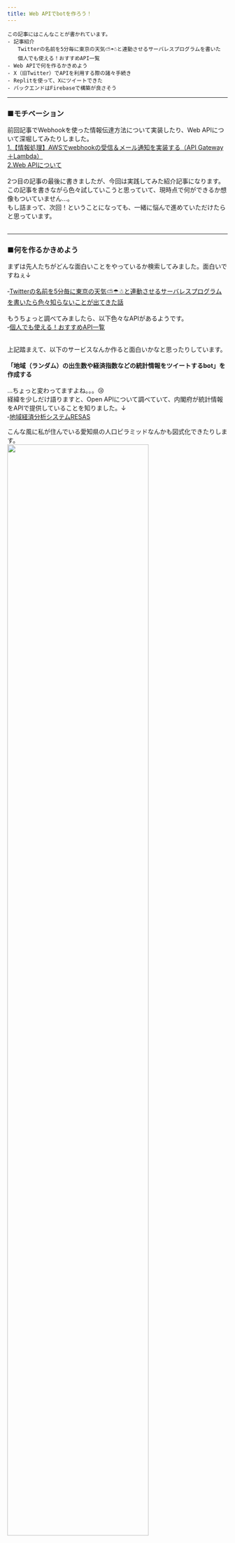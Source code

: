 ```yaml
---
title: Web APIでbotを作ろう！
---
```

<script async src="https://pagead2.googlesyndication.com/pagead/js/adsbygoogle.js?client=ca-pub-2844921131740253"
     crossorigin="anonymous"></script>
<!-- Global site tag (gtag.js) - Google Analytics -->
<script async src="https://www.googletagmanager.com/gtag/js?id=G-H1234VX5NE"></script>
<script>
  window.dataLayer = window.dataLayer || [];
  function gtag(){dataLayer.push(arguments);}
  gtag('js', new Date());

  gtag('config', 'G-H1234VX5NE');
</script>



```
この記事にはこんなことが書かれています。
- 記事紹介
　　Twitterの名前を5分毎に東京の天気⛅☂☃と連動させるサーバレスプログラムを書いた
　　個人でも使える！おすすめAPI一覧
- Web APIで何を作るかきめよう
- X（旧Twitter）でAPIを利用する際の諸々手続き
- Replitを使って、Xにツイートできた
- バックエンドはFirebaseで構築が良さそう
```

----
### ■モチベーション <br>

前回記事でWebhookを使った情報伝達方法について実装したり、Web APIについて深堀してみたりしました。 <br>
[1.【情報処理】AWSでwebhookの受信＆メール通知を実装する（API Gateway＋Lambda）](https://kissshot-skup.github.io/webpage/webhook/)<br>
[2.Web APIについて](https://kissshot-skup.github.io/webpage/webapi/)<br>
<br>
2つ目の記事の最後に書きましたが、今回は実践してみた紹介記事になります。<br>
この記事を書きながら色々試していこうと思っていて、現時点で何ができるか想像もついていません…。<br>
もし詰まって、次回！ということになっても、一緒に悩んで進めていただけたらと思っています。<br><br>

----
### ■何を作るかきめよう<br>
まずは先人たちがどんな面白いことをやっているか検索してみました。面白いですねぇ↓ <br><br>
‐[Twitterの名前を5分毎に東京の天気⛅☂☃と連動させるサーバレスプログラムを書いたら色々知らないことが出てきた話](https://qiita.com/issei_y/items/ab641746be2704db98be)<br><br>
もうちょっと調べてみましたら、以下色々なAPIがあるようです。<br>
‐[個人でも使える！おすすめAPI一覧](https://qiita.com/mikan3rd/items/ba4737023f08bb2ca161)<br><br>

上記踏まえて、以下のサービスなんか作ると面白いかなと思ったりしています。<br><br>
**「地域（ランダム）の出生数や経済指数などの統計情報をツイートするbot」を作成する**<br><br>
…ちょっと変わってますよね。。。😢<br>
経緯を少しだけ語りますと、Open APIについて調べていて、内閣府が統計情報をAPIで提供していることを知りました。↓<br>
‐[地域経済分析システムRESAS](https://resas.go.jp/#/13/13101)<br>

こんな風に私が住んでいる愛知県の人口ピラミッドなんかも図式化できたりします。<br>
<img src="../images/jinkou.png" width="80%"><br>

<br>

**…なんかここ20年くらい女性より男性の人口が多いんだな！？** <br>とか、何となく面白いものが見えてこないでしょうか。<br>

個人的な話をすると、最近祖父が亡くなったり、子供が生まれたりと人生の始まりと終わりについて考える機会が多くて、<br><br>
**「命は限りあるものだから今日はちょっとでも頑張ろう」とか<br>「生まれてくる子供たちのためにできることなんだろうか」とか<br>を少しでも考える機会**<br>
になればなぁと思った次第です<br>
<br>
本当は、昨日の出生者数とか出したかったんですが<br>
昨日今日の出来事をAPIで提供してくれるシステムはなさそう…？でした。
<br><br>
安直な考えでは、<br>
難易度的にも「ある内容を引っ張ってきて自動ツイートする」ことは丁度よいかなと推測しているのと、<br>
誰かがやった内容そのままではなくてちょっと捻りたかったというのもあり、一旦このテーマで進めてみることにします。<br>


----
### ■X（旧Twitter）でAPIを利用する際の諸々手続き<br>
XのAPI利用は、公式の許可がいるようです。以下サイトから申請をします。<br>
‐[X開発者プラットフォーム > Twitter API](https://developer.twitter.com/en/docs/twitter-api/getting-started/about-twitter-api)
<br>
以下のとおり有料枠もありますが、今回の利用用途にはオーバースペック、かつ、勉強のためなので基本は無料で構成したいと思います。<br>
<br>
<img src="../images/twitterapi.png" width="80%"><br>
手順は以下のとおりです。<br>
<br>

**1.開発者アカウントに登録する。**<br>
API利用の目的などを記入する必要があります。もちろん英語です…翻訳機と照らしながら確からしい英語で利用目的を記入しました。<br>
無料枠の申請なので、記入後すぐに（クレカ登録などなく）ダッシュボードにアクセス可能になりました。<br>
<br>
ダッシュボードは以下のような感じです。ツイート数のUsageがわかるようになっていそうです。<br>
色々と英語読み飛ばしてポチポチしていたので、間違って有料版に登録してないか不安になりましたが、“Free”の表記があり、ちょっと安心しました。<br>

<img src="../images/twitterdev.png" width="80%"><br>
<br>
サンプルアプリも提供されているようです。参考になりそう<br>
<br>
[公式：Twitter サンプルアプリ（@TwitterDev）](https://github.com/twitterdev)
<br>
<br>

**2.Xのbotを使うための設定をしていく**<br>
こちらの記事が非常にわかりやすかったです。「botを動かせるようにしていく」というところを進めていきます。<br>
‐[Twitter api freeでpythonを利用してbot（ボット）を作る](https://qiita.com/nekocat777/items/965a85195c4c7438e2be)
各種情報はローカルにメモして完了しました。<br>
<br>

**3.ツイートできるかのテストをする**<br>
上記2.で示した参考サイトに従ってテストしてみます。<br>
Replitという環境は初めて使いましたが、すぐコーディングできて初学者には嬉しいですね！<br>
<br>
ちなみに、Githubでアカウント連携してみましたが、Githubと連携した場合は1ヶ月Proモードで試用できるようです。<br>
freeで使いたかったのですが以下のようにProとなっていて焦りました…。<br>

<img src="../images/replit.png" width="80%"><br><br>
上記2.のとおりアクセスキーの設定をしたあと、コードを拝借して実行してみました。<br>
以下エラーが。<br>

```
Traceback (most recent call last):
  File "/home/runner/twitter-bot/main.py", line 8, in <module>
    ACCESS_SECRET = os.environ['ACCESS_SECRET']
  File "/nix/store/xf54733x4chbawkh1qvy9i1i4mlscy1c-python3-3.10.11/lib/python3.10/os.py", line 680, in __getitem__
    raise KeyError(key) from None
KeyError: 'ACCESS_SECRET'
```
サンプルコードの引数が“ACCESS_SECRET”ではなく、“ACCESS_TOKEN_SECRET”が正しそうですね。<br>
以下修正して再実行！<br>
<img src="../images/boterror.png" width="80%"><br><br>
で、できたー！！！
<br>
<img src="../images/bot.png" width="80%"><br><br>

ここまでで
**“外部からXのAPIを叩いて、ツイートする"**はできることを確認できました。<br>
一個ずつ見ていかないとどこがおかしいのか分からなくなるので、一歩一歩行きたいと思います<br>
<br>
さて、上記見真似でアクセストークンとやらを設定していましたが、これらがなにか気になりませんか？<br>
次章にまとめておきます。<br>
<br>

＜追記：あとから知ったことを参考までに＞<br>
*コードで試用している「tweepy」はメンテナンスされなくなったようなので、使用するのを避けた方が良いという記事を見つけました。<br>
‐[PythonでTwitter](https://qiita.com/yasudaak/items/dbd0667e7658f09714f5)
<br>
*上記記事で、Twitter apiの利用目的は300 words 以上で使用目的を記載とあります。
私はそんなに書かなかったと思います。後から気づきました。<br>
偶然にもフォーマットは同じ感じで書いていますので、意味合いは伝わるとは信じていますが、もし文字数の条件が満たされないとして後から取り消しされることもあるかもしれません、できるだけ詳しく書いた方がよいということです。<br>

----
### ■認証の仕組みについて<br>
認証の仕組みについては、以下記事を参照。<br>
‐[一番分かりやすい OAuth の説明](https://qiita.com/TakahikoKawasaki/items/e37caf50776e00e733be)<br>
‐[APIキー取得を解説！キーの役割・アクセストークンとの違いも](https://camp.trainocate.co.jp/magazine/howto-api-key/)
<br><br>
まとめると、<br>

**API キーは、APIにアクセスするための情報で、主に「誰がそのAPIを使用しているかを特定する」もの**<br>
**API シークレットキーは、APIにアクセスする際に使用するパスワードのような情報**<br>
<br>

**アクセストークンは、ユーザがAPIを利用する際に発行されるキーで、ユーザー・端末の数だけアクセストークンが発行されるもの。ユーザ確認のための情報**<br>
**APIキーは不変な情報で、アクセストークンはクライアントとサーバ間の通信で利用するもの**<br>

アクセストークンについては、上記参照URLの1個めの図がわかりやすいですね。<br>


----
### ■バックエンドを実装してみるか<br>
上記で紹介したbotを常時稼働させるためにはサーバ立ち上げがいるが、AWSを利用しようとするとどうしてもコストが心配になる。<br>
そんな大した情報ではないので、いいのだが、調べているとfirebaseを使用してアプリ開発をしている方が多くいる事に気づいた。<br>
<br>

‐[Webアプリ無料運営のススメ：FirebaseとNuxt(Vue)なら最強！](https://qiita.com/y_kawase/items/fb9f747d88af151f981a)<br>
‐[Firebaseとは？できることや料金体系などをわかりやすく解説](https://career.levtech.jp/guide/knowhow/article/386/)<br>
‐[あなたに最適なmBaaSはどれ？](https://press.monaca.io/atsushi/2667)<br>
<br>
ここらへんを掘って、最適なシステムを検討していこうと思う<br>
バックエンドの開発は次回！<br>
<br>

＜以下次回確認すること・メモ情報＞<br>
‐[Firebaseとは？できることや料金体系などをわかりやすく解説](https://career.levtech.jp/guide/knowhow/article/386/)<br>
‐[地域経済分析システムRESAS](https://resas.go.jp/#/13/13101)<br>
‐[RESAS API仕様書](https://opendata.resas-portal.go.jp/docs/api/v1/index.html)<br>


----


## [Mainページに戻る](https://kissshot-skup.github.io/webpage)

